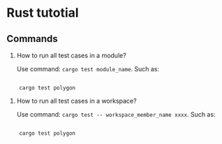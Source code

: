# Rust tutotial

## Commands

1. How to run all test cases in a module?
   
    Use command: `cargo test module_name`.
    Such as:

```

    cargo test polygon

```

1. How to run all test cases in a workspace?
   
    Use command: `cargo test -- workspace_member_name xxxx`.
    Such as:

```

    cargo test polygon

```